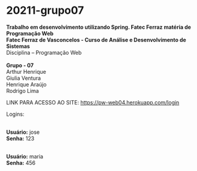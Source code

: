 # 20211-grupo07
<strong>Trabalho em desenvolvimento utilizando Spring. Fatec Ferraz matéria de Programação Web
<br>Fatec Ferraz de Vasconcelos - Curso de Análise e Desenvolvimento de Sistemas</strong>
<br>Disciplina – Programação Web
<strong><br><br>Grupo - 07</strong>
<br>Arthur Henrique
<br>Giulia Ventura
<br>Henrique Araújo
<br>Rodrigo Lima

LINK PARA ACESSO AO SITE: https://pw-web04.herokuapp.com/login

Logins: 

<strong><br>Usuário:</strong> jose 
<strong><br>Senha:</strong> 123

<strong><br>Usuário:</strong> maria
<strong><br>Senha:</strong> 456
